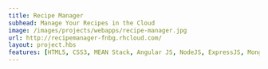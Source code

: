 ```yaml
---
title: Recipe Manager
subhead: Manage Your Recipes in the Cloud
image: /images/projects/webapps/recipe-manager.jpg
url: http://recipemanager-fnbg.rhcloud.com/
layout: project.hbs
features: [HTML5, CSS3, MEAN Stack, Angular JS, NodeJS, ExpressJS, MongoDB]
---
```

